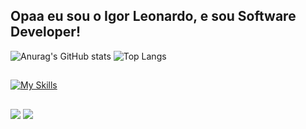 ## Opaa eu sou o Igor Leonardo, e sou Software Developer!

![Anurag's GitHub stats](https://github-readme-stats.vercel.app/api?username=ileonnard&show_icons=true&theme=slateorange)
![Top Langs](https://github-readme-stats.vercel.app/api/top-langs/?username=ileonnard&hide_progress=false&theme=slateorange&layout=compact)

##

[![My Skills](https://skillicons.dev/icons?i=java,spring,aws,mysql,postgres,docker,git)](https://skillicons.dev)

 ##

 
 
<div> 
  <a href="https://www.linkedin.com/in/igor-leonardo-78074a263/" target="_blank"><img src="https://img.shields.io/badge/-LinkedIn-%230077B5?style=for-the-badge&logo=linkedin&logoColor=white" target="_blank"></a> 
  <a href = "igorleonnard@gmail.com"><img src="https://img.shields.io/badge/-Gmail-%23333?style=for-the-badge&logo=gmail&logoColor=white" target="_blank"></a>
</div>

<!--
**ILeonnard/ILeonnard** is a ✨ _special_ ✨ repository because its `README.md` (this file) appears on your GitHub profile.

Here are some ideas to get you started:

- 🔭 I’m currently working on ...
- 🌱 I’m currently learning ...
- 👯 I’m looking to collaborate on ...
- 🤔 I’m looking for help with ...
- 💬 Ask me about ...
- 📫 How to reach me: ...
- 😄 Pronouns: ...
- ⚡ Fun fact: ...
-->

